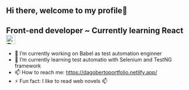 ## Hi there, welcome to my profile👋

## Front-end developer ~ Currently learning React <img src="https://svgl.vercel.app/library/react.svg" alt="React Icon" width="25">

- 🔭 I’m currently working on Babel as test automation enginner
- 🌱 I’m currently learning test automatio with Selenium and TestNG framework
- 📫 How to reach me: https://dagobertoportfolio.netlify.app/
- ⚡ Fun fact: I like to read web novels 📫

